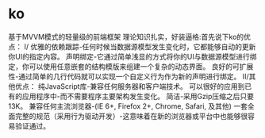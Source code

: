 # ko
基于MVVM模式的轻量级的前端框架
理论知识扎实，好装逼格:首先说下ko的优点：
I/
优雅的依赖跟踪-任何时候当数据源模型发生变化时，它都能够自动的更新你UI的指定内容。
声明绑定-它通过简单浅显的方式将你的UI与数据源模型进行绑定，你可以使用任意嵌套的结构模版来组建一个复杂的动态界面。
良好的可扩展性-通过简单的几行代码就可以实现一个自定义行为作为新的声明进行绑定。
II/其他优点：
纯JavaScript库-兼容任何服务器和客户端技术。
可以很好的应用到已有的应用程序中-而不需要程序主要架构发生变化。
简洁-采用Gzip压缩之后只要13K。
兼容任何主流浏览器-(IE 6+, Firefox 2+, Chrome, Safari, 及其他)
一套全面完整的规范（采用行为驱动开发）-这意味着在新的浏览器或平台中也能够很容易验证通过。
